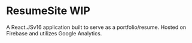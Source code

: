 # ResumeSite WIP
A React.JSv16 application built to serve as a portfolio/resume.  Hosted on Firebase and utilizes Google Analytics.
